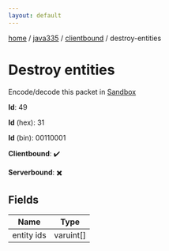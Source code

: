 ```yaml
---
layout: default
---
```


[home](/)  /  [java335](/protocol/java335)  /  [clientbound](/protocol/java335/clientbound)  /  destroy-entities

# Destroy entities

Encode/decode this packet in [Sandbox](../../../sandbox/java335#Clientbound.DestroyEntities)

**Id**: 49

**Id** (hex): 31

**Id** (bin): 00110001

**Clientbound**: ✔️

**Serverbound**: ✖️

## Fields

Name | Type
---|---
entity ids | varuint[]
